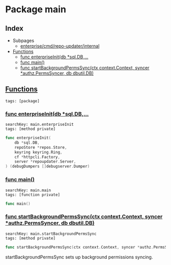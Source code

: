 # Package main

## Index

* Subpages
  * [enterprise/cmd/repo-updater/internal](repo-updater/internal.md)
* [Functions](#func)
    * [func enterpriseInit(db *sql.DB,...](#enterpriseInit)
    * [func main()](#main)
    * [func startBackgroundPermsSync(ctx context.Context, syncer *authz.PermsSyncer, db dbutil.DB)](#startBackgroundPermsSync)


## <a id="func" href="#func">Functions</a>

```
tags: [package]
```

### <a id="enterpriseInit" href="#enterpriseInit">func enterpriseInit(db *sql.DB,...</a>

```
searchKey: main.enterpriseInit
tags: [method private]
```

```Go
func enterpriseInit(
	db *sql.DB,
	repoStore *repos.Store,
	keyring keyring.Ring,
	cf *httpcli.Factory,
	server *repoupdater.Server,
) (debugDumpers []debugserver.Dumper)
```

### <a id="main" href="#main">func main()</a>

```
searchKey: main.main
tags: [function private]
```

```Go
func main()
```

### <a id="startBackgroundPermsSync" href="#startBackgroundPermsSync">func startBackgroundPermsSync(ctx context.Context, syncer *authz.PermsSyncer, db dbutil.DB)</a>

```
searchKey: main.startBackgroundPermsSync
tags: [method private]
```

```Go
func startBackgroundPermsSync(ctx context.Context, syncer *authz.PermsSyncer, db dbutil.DB)
```

startBackgroundPermsSync sets up background permissions syncing. 

